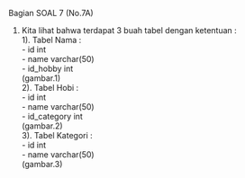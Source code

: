 Bagian SOAL 7 (No.7A)

1. Kita lihat bahwa terdapat 3 buah tabel dengan ketentuan :<br>
    1). Tabel Nama :<br>
        - id int<br>
        - name varchar(50)<br>
        - id_hobby int<br>
        (gambar.1)<br>
    2). Tabel Hobi :<br>
        - id int<br>
        - name varchar(50)<br>
        - id_category int<br>
        (gambar.2)<br>
    3). Tabel Kategori :<br>
        - id int<br>
        - name varchar(50)<br>
        (gambar.3)<br>
